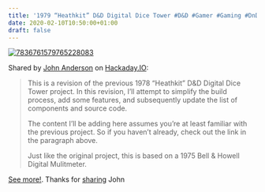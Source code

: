 ```yaml
---
title: '1979 “Heathkit” D&D Digital Dice Tower #D&D #Gamer #Gaming #DnD'
date: 2020-02-10T10:50:00+01:00
draft: false
---
```


[![7836761579765228083](https://cdn-blog.adafruit.com/uploads/2020/02/7836761579765228083.jpg "7836761579765228083.jpg")](https://hackaday.io/project/169626-1979-heathkit-dd-digital-dice-tower)

Shared by [John Anderson](https://hackaday.io/hacker/511793-john-anderson) on [Hackaday.IO](https://hackaday.io/project/169626-1979-heathkit-dd-digital-dice-tower):

> This is a revision of the previous 1978 “Heathkit” D&D Digital Dice Tower project. In this revision, I’ll attempt to simplify the build process, add some features, and subsequently update the list of components and source code.
> 
> The content I’ll be adding here assumes you’re at least familiar with the previous project. So if you haven’t already, check out the link in the paragraph above.
> 
> Just like the original project, this is based on a 1975 Bell & Howell Digital Mulitmeter.

[See more!](https://hackaday.io/project/169626-1979-heathkit-dd-digital-dice-tower). Thanks for [sharing](https://learn.adafruit.com/how-to-send-a-blogtip-to-adafruit/) John